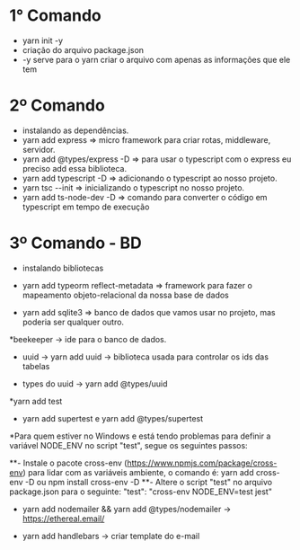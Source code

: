 # 1° Comando

* yarn init -y
* criação do arquivo package.json
* -y serve para o yarn criar o arquivo com apenas as informações que ele tem

# 2º Comando

* instalando as dependências.
* yarn add express => micro framework para criar rotas, middleware, servidor.
* yarn add @types/express -D => para usar o typescript com o express eu preciso add essa biblioteca.
* yarn add typescript -D => adicionando o typescript ao nosso projeto.
* yarn tsc --init => inicializando o typescript no nosso projeto.
* yarn add ts-node-dev -D => comando para converter o código em typescript em tempo de execução

# 3º Comando - BD

* instalando bibliotecas

* yarn add typeorm reflect-metadata => framework para fazer o mapeamento objeto-relacional da nossa base de dados

* yarn add sqlite3 => banco de dados que vamos usar no projeto, mas poderia ser qualquer outro.

*beekeeper -> ide para o banco de dados.

* uuid -> yarn add uuid -> biblioteca usada para controlar os ids das tabelas
 
* types do uuid -> yarn add @types/uuid

*yarn add test

* yarn add supertest e yarn add @types/supertest

*Para quem estiver no Windows e está tendo problemas para definir a variável NODE_ENV no script "test", segue os seguintes passos:

**- Instale o pacote cross-env (https://www.npmjs.com/package/cross-env) para lidar com as variáveis ambiente, o comando é: yarn add cross-env -D ou npm install cross-env -D
**- Altere o script "test" no arquivo package.json para o seguinte: "test": "cross-env NODE_ENV=test jest"


* yarn add nodemailer && yarn add @types/nodemailer -> https://ethereal.email/

* yarn add handlebars -> criar template do e-mail